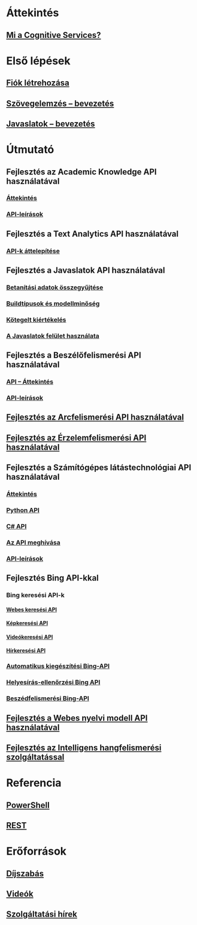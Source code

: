 
# Áttekintés
## [Mi a Cognitive Services?](https://azure.microsoft.com/services/cognitive-services/)
# Első lépések
## [Fiók létrehozása](cognitive-services-apis-create-account.md)
## [Szövegelemzés – bevezetés](cognitive-services-text-analytics-quick-start.md)
## [Javaslatok – bevezetés](cognitive-services-recommendations-quick-start.md)

# Útmutató
## Fejlesztés az Academic Knowledge API használatával
### [Áttekintés](https://www.microsoft.com/cognitive-services/en-us/academic-knowledge-api/documentation/overview)
### [API-leírások](https://dev.projectoxford.ai/docs/services/56332331778daf02acc0a50b/operations/565d9001ca73072048922d97)

## Fejlesztés a Text Analytics API használatával
### [API-k áttelepítése](cognitive-services-text-analytics-api-migration.md)
## Fejlesztés a Javaslatok API használatával
### [Betanítási adatok összegyűjtése](cognitive-services-recommendations-collecting-data.md)
### [Buildtípusok és modellminőség](cognitive-services-recommendations-buildtypes.md)
### [Kötegelt kiértékelés](cognitive-services-recommendations-batch-scoring.md)
### [A Javaslatok felület használata](cognitive-services-recommendations-ui-intro.md)

## Fejlesztés a Beszélőfelismerési API használatával
### [API – Áttekintés](https://www.microsoft.com/cognitive-services/en-us/speaker-recognition-api/documentation)
### [API-leírások](https://dev.projectoxford.ai/docs/services/563309b6778daf02acc0a508/operations/5645c3271984551c84ec6797)
## [Fejlesztés az Arcfelismerési API használatával](https://www.microsoft.com/cognitive-services/en-us/face-api/documentation/overview)
## [Fejlesztés az Érzelemfelismerési API használatával](https://www.microsoft.com/cognitive-services/en-us/emotion-api/documentation)

## Fejlesztés a Számítógépes látástechnológiai API használatával
### [Áttekintés](https://www.microsoft.com/cognitive-services/en-us/computer-vision-api/documentation)
### [Python API](https://www.microsoft.com/cognitive-services/en-us/computer-vision-api/documentation/getstarted/getstartedwithpython)
### [C# API](https://www.microsoft.com/cognitive-services/en-us/computer-vision-api/documentation/getstarted/getstartedvisionapiforwindows)
### [Az API meghívása](https://www.microsoft.com/cognitive-services/en-us/Computer-Vision-API/documentation/vision-api-how-to-topics/HowToCallVisionAPI)
### [API-leírások](https://dev.projectoxford.ai/docs/services/56f91f2d778daf23d8ec6739/operations/56f91f2e778daf14a499e1fa)

## Fejlesztés Bing API-kkal
### Bing keresési API-k
#### [Webes keresési API](https://www.microsoft.com/cognitive-services/en-us/bing-web-search-api/documentation)
#### [Képkeresési API](https://www.microsoft.com/cognitive-services/en-us/bing-image-search-api/documentation)
#### [Videókeresési API](https://www.microsoft.com/cognitive-services/en-us/bing-video-search-api/documentation)
#### [Hírkeresési API](https://www.microsoft.com/cognitive-services/en-us/bing-news-search-api/documentation)
### [Automatikus kiegészítési Bing-API](https://www.microsoft.com/cognitive-services/en-us/bing-autosuggest-api/documentation)
### [Helyesírás-ellenőrzési Bing API](https://www.microsoft.com/cognitive-services/en-us/bing-spell-check-api/documentation)
### [Beszédfelismerési Bing-API](https://www.microsoft.com/cognitive-services/en-us/speech-api/documentation/overview)

## [Fejlesztés a Webes nyelvi modell API használatával](https://www.microsoft.com/cognitive-services/en-us/web-language-model-api/documentation)
## [Fejlesztés az Intelligens hangfelismerési szolgáltatással](https://www.luis.ai/Help/)

# Referencia
## [PowerShell](/powershell/resourcemanager/azurerm.cognitiveservices/v0.4.1/azurerm.cognitiveservices)
## [REST](https://docs.microsoft.com/rest/api/cognitiveservices/)

# Erőforrások 
## [Díjszabás](https://azure.microsoft.com/pricing/details/cognitive-services/)
## [Videók](https://azure.microsoft.com/documentation/videos/index/?services=cognitive-services)
## [Szolgáltatási hírek](https://azure.microsoft.com/updates/?product=cognitive-services)
